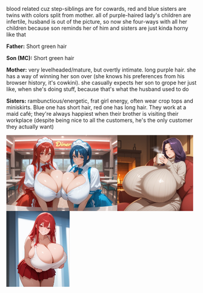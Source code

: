 blood related cuz step-siblings are for cowards, red and blue sisters are twins with colors split from mother. all of purple-haired lady's children are infertile, husband is out of the picture, so now she four-ways with all her children because son reminds her of him and sisters are just kinda horny like that

**Father:** Short green hair

**Son (MC):** Short green hair

**Mother:** very levelheaded/mature, but overtly intimate. long purple hair. she has a way of winning her son over (she knows his preferences from his browser history, it's cowkini). she casually expects her son to grope her just like, when she's doing stuff, because that's what the husband used to do

**Sisters:** rambunctious/energetic, frat girl energy, often wear crop tops and miniskirts. Blue one has short hair, red one has long hair. They work at a maid café; they're always happiest when their brother is visiting their workplace (despite being nice to all the customers, he's the only customer they actually want)

<img align="left" height="200" src="red_and_blue_sisters_work.png"><img align="left" height="200" src="purple_mother.png"><img align="left" height="200" src="red_sister_casual.png">
